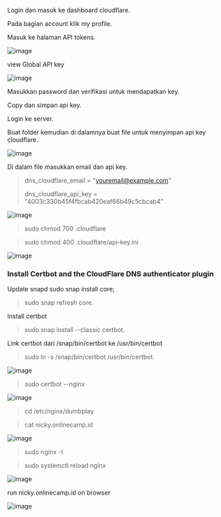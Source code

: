 Login dan masuk ke dashboard cloudflare.

Pada bagian account klik my profile.

Masuk ke halaman API tokens.

![image](https://user-images.githubusercontent.com/88620315/138643056-4c4e073e-80f4-4794-a5fc-2a289ed95828.png)

view Global API key 

![image](https://user-images.githubusercontent.com/88620315/138643782-e83b999a-eeaf-419d-b3d8-a8cc5d32b2d2.png)


Masukkan password dan verifikasi untuk mendapatkan key.

Copy dan simpan api key.

Login ke server.

Buat folder kemudian di dalamnya buat file untuk menyimpan api key cloudflare.

![image](https://user-images.githubusercontent.com/88620315/138646072-02048920-352d-49de-9bce-ad309b80f4fb.png)

Di dalam file masukkan email dan api key.

> dns_cloudflare_email = "youremail@example.com"
> 
> dns_cloudflare_api_key = "4003c330b45f4fbcab420eaf66b49c5cbcab4"

![image](https://user-images.githubusercontent.com/88620315/138648713-adb6538f-edb6-4393-8a0d-0c86c2efa09c.png)

> sudo chmod 700 .cloudflare


> sudo chmod 400 .cloudflare/api-key.ini


![image](https://user-images.githubusercontent.com/88620315/138677826-504f411e-c9ad-46b2-ad5a-2a9b62406958.png)
### Install Certbot and the CloudFlare DNS authenticator plugin

Update snapd sudo snap install core; 
> sudo snap refresh core.

Install certbot 
> sudo snap install --classic certbot.

Link certbot dari /snap/bin/certbot ke /usr/bin/certbot 
> sudo ln -s /snap/bin/certbot /usr/bin/certbot.

![image](https://user-images.githubusercontent.com/88620315/138678713-e9bbedd5-cfd1-4b4a-bc3a-4149be9c4a27.png)

> sudo certbot --nginx

![image](https://user-images.githubusercontent.com/88620315/138680267-11de3471-9459-4555-a92a-2a4224bcd441.png)

> cd /etc/nginx/dumbplay

> cat nicky.onlinecamp.id 
 

![image](https://user-images.githubusercontent.com/88620315/138681378-2f327294-d9a9-43d3-a287-b3f23f84ca59.png)

> sudo nginx -t

> sudo systemctl reload nginx

![image](https://user-images.githubusercontent.com/88620315/138682053-543f4735-62d2-40dd-87ab-c9552c91c61d.png)

run nicky.onlinecamp.id on browser

![image](https://user-images.githubusercontent.com/88620315/138682086-58321b9e-2e11-40f1-a60c-d671acd2dca7.png)

